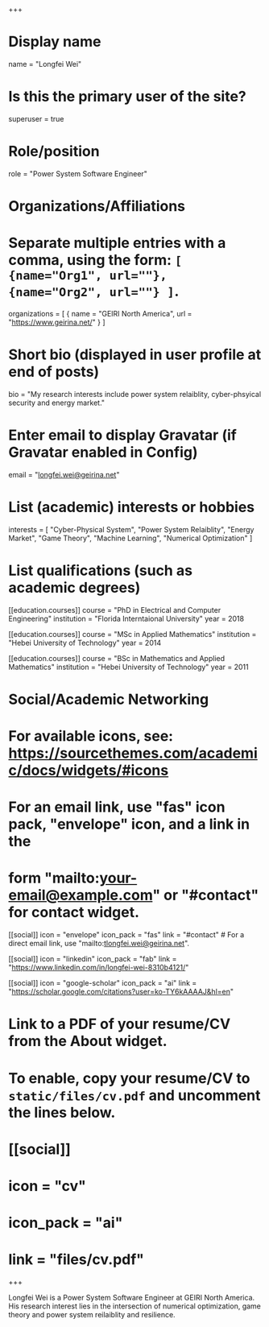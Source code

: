 +++
# Display name
name = "Longfei Wei"

# Is this the primary user of the site?
superuser = true

# Role/position
role = "Power System Software Engineer"

# Organizations/Affiliations
#   Separate multiple entries with a comma, using the form: `[ {name="Org1", url=""}, {name="Org2", url=""} ]`.
organizations = [ { name = "GEIRI North America", url = "https://www.geirina.net/" } ]

# Short bio (displayed in user profile at end of posts)
bio = "My research interests include power system relaiblity, cyber-phsyical security and energy market."

# Enter email to display Gravatar (if Gravatar enabled in Config)
email = "longfei.wei@geirina.net"

# List (academic) interests or hobbies
interests = [
  "Cyber-Physical System",
  "Power System Relaiblity",
  "Energy Market",
  "Game Theory",
  "Machine Learning",
  "Numerical Optimization"
]

# List qualifications (such as academic degrees)
[[education.courses]]
  course = "PhD in Electrical and Computer Engineering"
  institution = "Florida Interntaional University"
  year = 2018

[[education.courses]]
  course = "MSc in Applied Mathematics"
  institution = "Hebei University of Technology"
  year = 2014

[[education.courses]]
  course = "BSc in Mathematics and Applied Mathematics"
  institution = "Hebei University of Technology"
  year = 2011

# Social/Academic Networking
# For available icons, see: https://sourcethemes.com/academic/docs/widgets/#icons
#   For an email link, use "fas" icon pack, "envelope" icon, and a link in the
#   form "mailto:your-email@example.com" or "#contact" for contact widget.

[[social]]
  icon = "envelope"
  icon_pack = "fas"
  link = "#contact"  # For a direct email link, use "mailto:tlongfei.wei@geirina.net".

[[social]]
  icon = "linkedin"
  icon_pack = "fab"
  link = "https://www.linkedin.com/in/longfei-wei-8310b4121/"

[[social]]
  icon = "google-scholar"
  icon_pack = "ai"
  link = "https://scholar.google.com/citations?user=ko-TY6kAAAAJ&hl=en"

# Link to a PDF of your resume/CV from the About widget.
# To enable, copy your resume/CV to `static/files/cv.pdf` and uncomment the lines below.
# [[social]]
#   icon = "cv"
#   icon_pack = "ai"
#   link = "files/cv.pdf"

+++

Longfei Wei is a Power System Software Engineer at GEIRI North America. His research interest lies in the intersection of numerical optimization, game theory and power system reilaiblity and resilience.
